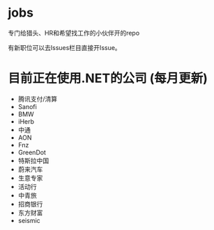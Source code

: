 # jobs
专门给猎头、HR和希望找工作的小伙伴开的repo

有新职位可以去Issues栏目直接开Issue。

# 目前正在使用.NET的公司 (每月更新)
- 腾讯支付/清算
- Sanofi
- BMW
- iHerb
- 中通
- AON
- Fnz
- GreenDot
- 特斯拉中国
- 蔚来汽车
- 生意专家
- 活动行
- 中青旅
- 招商银行
- 东方财富
- seismic
